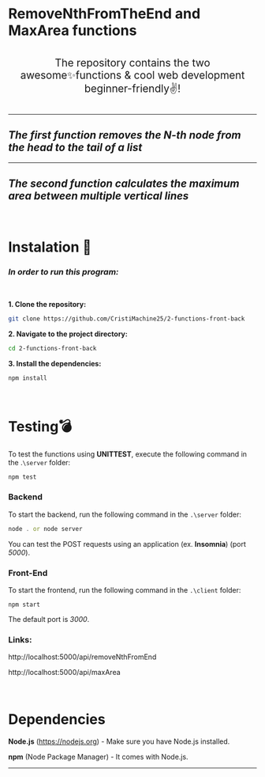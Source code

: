 # RemoveNthFromTheEnd and MaxArea functions
<br>
<div align= "center" style="font-size: 150%;">
    The repository contains the two awesome✨functions & cool web development
    beginner-friendly✌️!
</div>
<br>

-----------

## *The first function removes the N-th node from the head to the tail of a list*
---
## *The second function calculates the maximum area between multiple vertical lines*
<br />

# Instalation 🦾

### *In order to run this program:*
<br />

**1. Clone the repository:**

   ```bash
   git clone https://github.com/CristiMachine25/2-functions-front-back
   ```
**2. Navigate to the project directory:**

```bash
cd 2-functions-front-back
```
**3. Install the dependencies:**
```bash
npm install
```
<br />

# Testing💣

 To test the functions using **UNITTEST**, execute the following command in the .`\server` folder:
```javascript
npm test
```
 ### **Backend**
 To start the backend, run the following command in the `.\server` folder:
 ```javascript
 node . or node server
 ```
 You can test the POST requests using an application (ex. **Insomnia**) (port *5000*).

 ### **Front-End**
To start the frontend, run the following command in the `.\client` folder:
```
npm start
```
The default port is *3000*.

### **Links:**
http://localhost:5000/api/removeNthFromEnd

http://localhost:5000/api/maxArea

<br />

# Dependencies
**Node.js** (https://nodejs.org) - Make sure you have Node.js installed.

**npm** (Node Package Manager) - It comes with Node.js.

------------